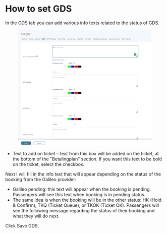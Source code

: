 # How to set GDS

In the GDS tab you can add various info texts related to the status of GDS.&#x20;

<figure><img src="../.gitbook/assets/image (11) (1) (1) (1) (1) (1).png" alt=""><figcaption></figcaption></figure>

* Text to add on ticket – text from this box will be added on the ticket, at the bottom of the "Betalingplan" section. If you want this text to be bold on the ticket, select the checkbox.&#x20;

Next I will fill in the info text that will appear depending on the status of the booking from the Galileo provider:&#x20;

* Galileo pending: this text will appear when the booking is pending. Passengers will see this text when booking is in pending status.&#x20;
* The same idea is when the booking will be in the other status: HK (Hold & Confirm), TKQ (Ticket Queue), or TKOK (Ticket OK). Passengers will see the following message regarding the status of their booking and what they will do next.&#x20;

Click Save GDS.
